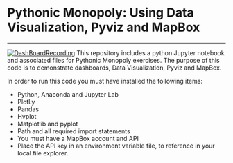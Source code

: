 # Pythonic Monopoly: Using Data Visualization, Pyviz and MapBox
-----------------------------
[![DashBoardRecording]()](https://github.com/benjaminweymouth/pythonic-monopoly-pyviz-mapbox/blob/main/Data/DashboardRecording.gif)
This repository includes a python Jupyter notebook and associated files for Pythonic Monopoly exercises. The purpose of this code is to demonstrate dashboards, Data Visualization, Pyviz and MapBox.

In order to run this code you must have installed the following items: 

* Python, Anaconda and Jupyter Lab
* PlotLy
* Pandas 
* Hvplot 
* Matplotlib and pyplot
* Path and all required import statements 
* You must have a MapBox account and API 
* Place the API key in an environment variable file, to reference in your local file explorer. 
